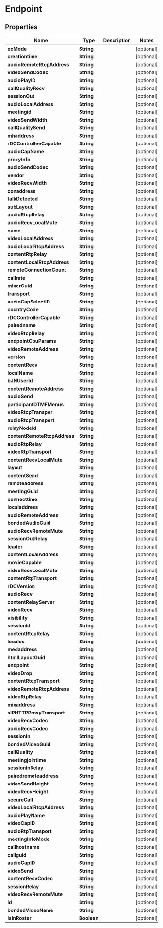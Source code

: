 
# Endpoint

## Properties
Name | Type | Description | Notes
------------ | ------------- | ------------- | -------------
**ecMode** | **String** |  |  [optional]
**creationtime** | **String** |  |  [optional]
**audioRemoteRtcpAddress** | **String** |  |  [optional]
**videoSendCodec** | **String** |  |  [optional]
**audioPlayID** | **String** |  |  [optional]
**callQualityRecv** | **String** |  |  [optional]
**sessionOut** | **String** |  |  [optional]
**audioLocalAddress** | **String** |  |  [optional]
**meetingid** | **String** |  |  [optional]
**videoSendWidth** | **String** |  |  [optional]
**callQualitySend** | **String** |  |  [optional]
**mhaddress** | **String** |  |  [optional]
**rDCControlleeCapable** | **String** |  |  [optional]
**audioCapName** | **String** |  |  [optional]
**proxyInfo** | **String** |  |  [optional]
**audioSendCodec** | **String** |  |  [optional]
**vendor** | **String** |  |  [optional]
**videoRecvWidth** | **String** |  |  [optional]
**conaddress** | **String** |  |  [optional]
**talkDetected** | **String** |  |  [optional]
**subLayout** | **String** |  |  [optional]
**audioRtcpRelay** | **String** |  |  [optional]
**audioRecvLocalMute** | **String** |  |  [optional]
**name** | **String** |  |  [optional]
**videoLocalAddress** | **String** |  |  [optional]
**audioLocalRtcpAddress** | **String** |  |  [optional]
**contentRtpRelay** | **String** |  |  [optional]
**contentLocalRtcpAddress** | **String** |  |  [optional]
**remoteConnectionCount** | **String** |  |  [optional]
**callrate** | **String** |  |  [optional]
**mixerGuid** | **String** |  |  [optional]
**transport** | **String** |  |  [optional]
**audioCapSelectID** | **String** |  |  [optional]
**countryCode** | **String** |  |  [optional]
**rDCControllerCapable** | **String** |  |  [optional]
**pairedname** | **String** |  |  [optional]
**videoRtcpRelay** | **String** |  |  [optional]
**endpointCpuParams** | **String** |  |  [optional]
**videoRemoteAddress** | **String** |  |  [optional]
**version** | **String** |  |  [optional]
**contentRecv** | **String** |  |  [optional]
**localName** | **String** |  |  [optional]
**bJNUserId** | **String** |  |  [optional]
**contentRemoteAddress** | **String** |  |  [optional]
**audioSend** | **String** |  |  [optional]
**participantDTMFMenus** | **String** |  |  [optional]
**videoRtcpTranspor** | **String** |  |  [optional]
**audioRtcpTransport** | **String** |  |  [optional]
**relayNodeId** | **String** |  |  [optional]
**contentRemoteRtcpAddress** | **String** |  |  [optional]
**audioRtpRelay** | **String** |  |  [optional]
**videoRtpTransport** | **String** |  |  [optional]
**contentRecvLocalMute** | **String** |  |  [optional]
**layout** | **String** |  |  [optional]
**contentSend** | **String** |  |  [optional]
**remoteaddress** | **String** |  |  [optional]
**meetingGuid** | **String** |  |  [optional]
**connecttime** | **String** |  |  [optional]
**localaddress** | **String** |  |  [optional]
**audioRemoteAddress** | **String** |  |  [optional]
**bondedAudioGuid** | **String** |  |  [optional]
**audioRecvRemoteMute** | **String** |  |  [optional]
**sessionOutRelay** | **String** |  |  [optional]
**leader** | **String** |  |  [optional]
**contentLocalAddress** | **String** |  |  [optional]
**movieCapable** | **String** |  |  [optional]
**videoRecvLocalMute** | **String** |  |  [optional]
**contentRtpTransport** | **String** |  |  [optional]
**rDCVersion** | **String** |  |  [optional]
**audioRecv** | **String** |  |  [optional]
**contentRelayServer** | **String** |  |  [optional]
**videoRecv** | **String** |  |  [optional]
**visibility** | **String** |  |  [optional]
**sessionid** | **String** |  |  [optional]
**contentRtcpRelay** | **String** |  |  [optional]
**locales** | **String** |  |  [optional]
**medaddress** | **String** |  |  [optional]
**htmlLayoutGuid** | **String** |  |  [optional]
**endpoint** | **String** |  |  [optional]
**videoDrop** | **String** |  |  [optional]
**contentRtcpTransport** | **String** |  |  [optional]
**videoRemoteRtcpAddress** | **String** |  |  [optional]
**videoRtpRelay** | **String** |  |  [optional]
**mixaddress** | **String** |  |  [optional]
**sIPHTTPProxyTransport** | **String** |  |  [optional]
**videoRecvCodec** | **String** |  |  [optional]
**audioRecvCodec** | **String** |  |  [optional]
**sessionIn** | **String** |  |  [optional]
**bondedVideoGuid** | **String** |  |  [optional]
**callQuality** | **String** |  |  [optional]
**meetingjointime** | **String** |  |  [optional]
**sessionInRelay** | **String** |  |  [optional]
**pairedremoteaddress** | **String** |  |  [optional]
**videoSendHeight** | **String** |  |  [optional]
**videoRecvHeight** | **String** |  |  [optional]
**secureCall** | **String** |  |  [optional]
**videoLocalRtcpAddress** | **String** |  |  [optional]
**audioPlayName** | **String** |  |  [optional]
**videoCapID** | **String** |  |  [optional]
**audioRtpTransport** | **String** |  |  [optional]
**meetingInfoMode** | **String** |  |  [optional]
**callhostname** | **String** |  |  [optional]
**callguid** | **String** |  |  [optional]
**audioCapID** | **String** |  |  [optional]
**videoSend** | **String** |  |  [optional]
**contentRecvCodec** | **String** |  |  [optional]
**sessionRelay** | **String** |  |  [optional]
**videoRecvRemoteMute** | **String** |  |  [optional]
**id** | **String** |  |  [optional]
**bondedVideoName** | **String** |  |  [optional]
**isInRoster** | **Boolean** |  |  [optional]




